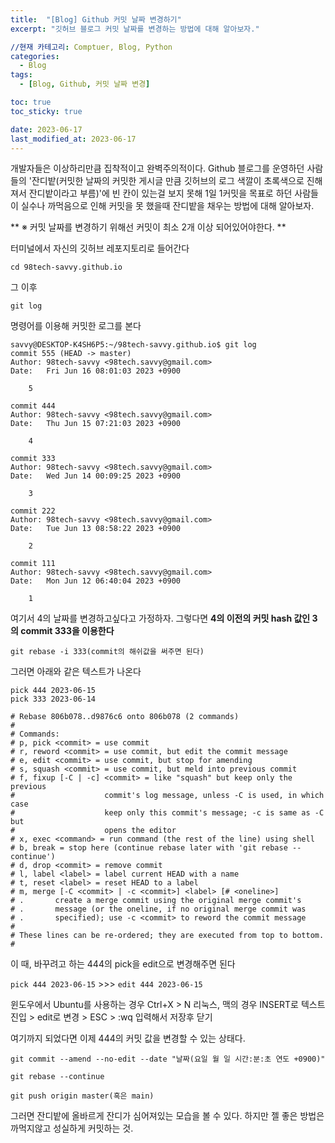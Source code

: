 ```yaml
---
title:  "[Blog] Github 커밋 날짜 변경하기"
excerpt: "깃허브 블로그 커밋 날짜를 변경하는 방법에 대해 알아보자."

//현재 카테고리: Comptuer, Blog, Python
categories:
  - Blog
tags:
  - [Blog, Github, 커밋 날짜 변경]

toc: true
toc_sticky: true

date: 2023-06-17
last_modified_at: 2023-06-17
---
```


개발자들은 이상하리만큼 집착적이고 완벽주의적이다.
Github 블로그를 운영하던 사람들의 '잔디밭(커밋한 날짜의 커밋한 게시글 만큼 깃허브의 로그 색깔이 초록색으로 진해져서 잔디밭이라고 부름)'에 빈 칸이 있는걸 보지 못해 1일 1커밋을 목표로 하던 사람들이 실수나 까먹음으로 인해 커밋을 못 했을때 잔디밭을 채우는 방법에 대해 알아보자.

** ※ 커밋 날짜를 변경하기 위해선 커밋이 최소 2개 이상 되어있어야한다. **

터미널에서 자신의 깃허브 레포지토리로 들어간다

```shell
cd 98tech-savvy.github.io
```

그 이후

```shell
git log
```

명령어를 이용해 커밋한 로그를 본다

```shell
savvy@DESKTOP-K4SH6P5:~/98tech-savvy.github.io$ git log
commit 555 (HEAD -> master)
Author: 98tech-savvy <98tech.savvy@gmail.com>
Date:   Fri Jun 16 08:01:03 2023 +0900

    5

commit 444
Author: 98tech-savvy <98tech.savvy@gmail.com>
Date:   Thu Jun 15 07:21:03 2023 +0900

    4

commit 333
Author: 98tech-savvy <98tech.savvy@gmail.com>
Date:   Wed Jun 14 00:09:25 2023 +0900

    3

commit 222
Author: 98tech-savvy <98tech.savvy@gmail.com>
Date:   Tue Jun 13 08:58:22 2023 +0900

    2

commit 111
Author: 98tech-savvy <98tech.savvy@gmail.com>
Date:   Mon Jun 12 06:40:04 2023 +0900

    1
```

여기서 4의 날짜를 변경하고싶다고 가정하자. 그렇다면 **4의 이전의 커밋 hash 값인 3의 commit 333을 이용한다**

```shell
git rebase -i 333(commit의 해쉬값을 써주면 된다)
```

그러면 아래와 같은 텍스트가 나온다

```shell
pick 444 2023-06-15
pick 333 2023-06-14

# Rebase 806b078..d9876c6 onto 806b078 (2 commands)
#
# Commands:
# p, pick <commit> = use commit
# r, reword <commit> = use commit, but edit the commit message
# e, edit <commit> = use commit, but stop for amending
# s, squash <commit> = use commit, but meld into previous commit
# f, fixup [-C | -c] <commit> = like "squash" but keep only the previous
#                    commit's log message, unless -C is used, in which case
#                    keep only this commit's message; -c is same as -C but
#                    opens the editor
# x, exec <command> = run command (the rest of the line) using shell
# b, break = stop here (continue rebase later with 'git rebase --continue')
# d, drop <commit> = remove commit
# l, label <label> = label current HEAD with a name
# t, reset <label> = reset HEAD to a label
# m, merge [-C <commit> | -c <commit>] <label> [# <oneline>]
# .       create a merge commit using the original merge commit's
# .       message (or the oneline, if no original merge commit was
# .       specified); use -c <commit> to reword the commit message
#
# These lines can be re-ordered; they are executed from top to bottom.
#
```

이 때, 바꾸려고 하는 444의 pick을 edit으로 변경해주면 된다

``pick 444 2023-06-15`` >>> ``edit 444 2023-06-15``

윈도우에서 Ubuntu를 사용하는 경우 Ctrl+X > N
리눅스, 맥의 경우 INSERT로 텍스트 진입 > edit로 변경 > ESC > :wq 입력해서 저장후 닫기

여기까지 되었다면 이제 444의 커밋 값을 변경할 수 있는 상태다.

```shell
git commit --amend --no-edit --date "날짜(요일 월 일 시간:분:초 연도 +0900)"
```

```shell
git rebase --continue
```

```shell
git push origin master(혹은 main)
```

그러면 잔디밭에 올바르게 잔디가 심어져있는 모습을 볼 수 있다. 하지만 젤 좋은 방법은 까먹지않고 성실하게 커밋하는 것.